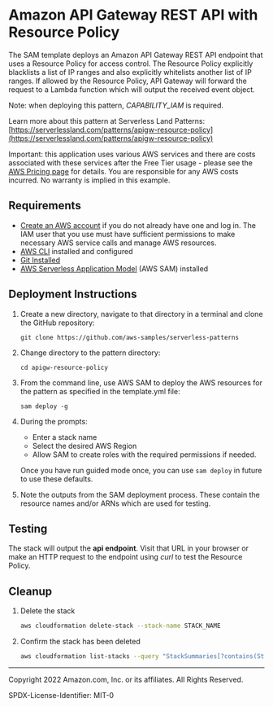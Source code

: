 # Amazon API Gateway REST API with Resource Policy

The SAM template deploys an Amazon API Gateway REST API endpoint that uses a Resource Policy for access control. The Resource Policy explicitly blacklists a list of IP ranges and also explicitly whitelists another list of IP ranges. If allowed by the Resource Policy, API Gateway will forward the request to a Lambda function which will output the received event object.

Note: when deploying this pattern, *CAPABILITY_IAM* is required.

Learn more about this pattern at Serverless Land Patterns: [https://serverlessland.com/patterns/apigw-resource-policy](https://serverlessland.com/patterns/apigw-resource-policy)

Important: this application uses various AWS services and there are costs associated with these services after the Free Tier usage - please see the [AWS Pricing page](https://aws.amazon.com/pricing/) for details. You are responsible for any AWS costs incurred. No warranty is implied in this example.

## Requirements

* [Create an AWS account](https://portal.aws.amazon.com/gp/aws/developer/registration/index.html) if you do not already have one and log in. The IAM user that you use must have sufficient permissions to make necessary AWS service calls and manage AWS resources.
* [AWS CLI](https://docs.aws.amazon.com/cli/latest/userguide/install-cliv2.html) installed and configured
* [Git Installed](https://git-scm.com/book/en/v2/Getting-Started-Installing-Git)
* [AWS Serverless Application Model](https://docs.aws.amazon.com/serverless-application-model/latest/developerguide/serverless-sam-cli-install.html) (AWS SAM) installed

## Deployment Instructions

1. Create a new directory, navigate to that directory in a terminal and clone the GitHub repository:
    ``` 
    git clone https://github.com/aws-samples/serverless-patterns
    ```
2. Change directory to the pattern directory:
    ```
    cd apigw-resource-policy
    ```
3. From the command line, use AWS SAM to deploy the AWS resources for the pattern as specified in the template.yml file:
    ```
    sam deploy -g
    ```
1. During the prompts:
    * Enter a stack name
    * Select the desired AWS Region
    * Allow SAM to create roles with the required permissions if needed.

    Once you have run guided mode once, you can use `sam deploy` in future to use these defaults.

1. Note the outputs from the SAM deployment process. These contain the resource names and/or ARNs which are used for testing.

## Testing

The stack will output the **api endpoint**. Visit that URL in your browser or make an HTTP request to the endpoint using *curl* to test the Resource Policy.

## Cleanup
 
1. Delete the stack
    ```bash
    aws cloudformation delete-stack --stack-name STACK_NAME
    ```
1. Confirm the stack has been deleted
    ```bash
    aws cloudformation list-stacks --query "StackSummaries[?contains(StackName,'STACK_NAME')].StackStatus"
    ```
----
Copyright 2022 Amazon.com, Inc. or its affiliates. All Rights Reserved.

SPDX-License-Identifier: MIT-0